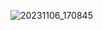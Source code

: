 ![20231106_170845](https://github.com/Em-mac13/datajournalism-fall23/assets/146041207/4d5840c5-56f5-47c8-aa91-7e2879bbb4ab)
